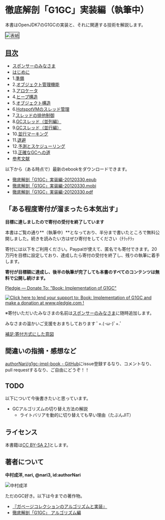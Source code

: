 # 徹底解剖「G1GC」実装編（執筆中）

本書はOpenJDK7のG1GCの実装と、それに関連する技術を解説します。

<img src="http://www.narihiro.info/g1gc-impl-book/images/cover.jpg" title="表紙" alt="表紙" style="border:solid 1px;">

## [目次](http://www.narihiro.info/g1gc-impl-book/)

 * [スポンサーのみなさま](http://www.narihiro.info/g1gc-impl-book/sponsor.html)
 * [はじめに](http://www.narihiro.info/g1gc-impl-book/preface.html)
 * 1.[準備](http://www.narihiro.info/g1gc-impl-book/prepare.html)
 * 2.[オブジェクト管理機能](http://www.narihiro.info/g1gc-impl-book/abstract.html)
 * 3.[アロケータ](http://www.narihiro.info/g1gc-impl-book/alloc.html)
 * 4.[ヒープ構造](http://www.narihiro.info/g1gc-impl-book/heap.html)
 * 5.[オブジェクト構造](http://www.narihiro.info/g1gc-impl-book/object.html)
 * 6.[HotspotVMのスレッド管理](http://www.narihiro.info/g1gc-impl-book/vm_thread.html)
 * 7.[スレッドの排他制御](http://www.narihiro.info/g1gc-impl-book/lock.html)
 * 8.[GCスレッド（並列編）](http://www.narihiro.info/g1gc-impl-book/gc_thread_par.html)
 * 9.[GCスレッド（並行編）](http://www.narihiro.info/g1gc-impl-book/gc_thread_con.html)
 * 10.[並行マーキング](http://www.narihiro.info/g1gc-impl-book/mark.html)
 * 11.[退避](http://www.narihiro.info/g1gc-impl-book/evac.html)
 * 12.[予測とスケジューリング](http://www.narihiro.info/g1gc-impl-book/scheduling.html)
 * 13.[正確なGCへの道](http://www.narihiro.info/g1gc-impl-book/precise.html)
 * [参考文献](http://www.narihiro.info/g1gc-impl-book/bib.html)

以下から（ある時点で）最新のebookをダウンロードできます。

 * [徹底解剖「G1GC」実装編-20120330.epub](http://www.narihiro.info/ebook/g1gc-impl-20120330.epub)
 * [徹底解剖「G1GC」実装編-20120330.mobi](http://www.narihiro.info/ebook/g1gc-impl-20120330.mobi)
 * [徹底解剖「G1GC」実装編-20120330.pdf](http://www.narihiro.info/ebook/g1gc-impl-20120330.pdf)

## 「ある程度寄付が溜まったら本気出す」
**目標に達しましたので寄付の受付を終了しています**

本書はご覧の通り**（執筆中）**となっており、半分まで書いたところで無料公開しました。続きを読みたい方はぜひ寄付をしてください（ﾁﾗｯﾁﾗｯ

寄付には以下をご利用ください。Paypalが使えて、匿名でも寄付できます。20万円を目標に設定しており、達成したら寄付の受付を終了し、残りの執筆に着手します。

**寄付が目標額に達成し、後半の執筆が完了しても本書のすべてのコンテンツは無料で公開し続けます。**

[Pledgie — Donate To: "Book: Implementation of G1GC"](http://www.pledgie.com/campaigns/16436)

<a href='http://www.pledgie.com/campaigns/16436'><img alt='Click here to lend your support to: Book: Implementation of G1GC and make a donation at www.pledgie.com !' src='http://www.pledgie.com/campaigns/16436.png?skin_name=chrome' border='0' /></a>

※寄付いただいたみなさまの名前は[スポンサーのみなさま](http://www.narihiro.info/g1gc-impl-book/sponsor.html)に随時追加します。

みなさまの温かいご支援をおまちしております ﾟ+.(･ω･)ﾟ+.ﾟ

[補足:寄付方式にした意図](http://d.hatena.ne.jp/authorNari/20111226/1324892029)

## 間違いの指摘・感想など

[authorNari/g1gc-impl-book - GitHub](https://github.com/authorNari/g1gc-impl-book/)にissue登録するなり、コメントなり、pull requestするなり、ご自由にどうぞ！！

## TODO
以下について今後書きたいと思っています。

 * GCアルゴリズムの切り替え方法の解説
   * ライトバリアを動的に切り替えても早い理由（たぶんJIT）

## ライセンス
本書籍は[CC BY-SA 2.1](http://creativecommons.org/licenses/by-sa/2.1/jp/)とします。

## 著者について

**中村成洋, nari, @nari3, id:authorNari**

![中村成洋](http://1.gravatar.com/avatar/9f859654c118bcd2f67cc763baf0de7a?size=150 "中村成洋")

ただのGC好き。以下は今までの著作物。

* [『ガベージコレクションのアルゴリズムと実装』](http://amazon.co.jp/o/ASIN/4798025623/authornari-22)
* [徹底解剖「G1GC」 アルゴリズム編](http://tatsu-zine.com/books/g1gc)
